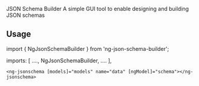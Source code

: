 JSON Schema Builder
A simple GUI tool to enable designing and building JSON schemas

## Usage
import { NgJsonSchemaBuilder } from 'ng-json-schema-builder';

imports: [
    ....,
    NgJsonSchemaBuilder,
    ....
],

`<ng-jsonschema [models]="models" name="data" [ngModel]="schema"></ng-jsonschema>`
